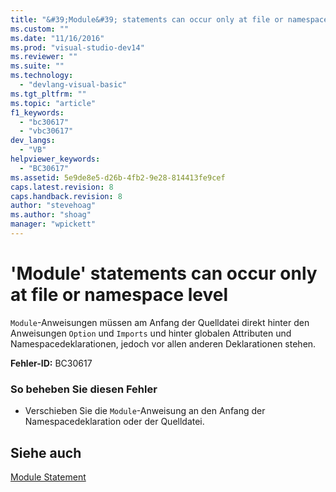 ```yaml
---
title: "&#39;Module&#39; statements can occur only at file or namespace level | Microsoft Docs"
ms.custom: ""
ms.date: "11/16/2016"
ms.prod: "visual-studio-dev14"
ms.reviewer: ""
ms.suite: ""
ms.technology: 
  - "devlang-visual-basic"
ms.tgt_pltfrm: ""
ms.topic: "article"
f1_keywords: 
  - "bc30617"
  - "vbc30617"
dev_langs: 
  - "VB"
helpviewer_keywords: 
  - "BC30617"
ms.assetid: 5e9de8e5-d26b-4fb2-9e28-814413fe9cef
caps.latest.revision: 8
caps.handback.revision: 8
author: "stevehoag"
ms.author: "shoag"
manager: "wpickett"
---
```

# &#39;Module&#39; statements can occur only at file or namespace level
`Module`\-Anweisungen müssen am Anfang der Quelldatei direkt hinter den Anweisungen `Option` und `Imports` und hinter globalen Attributen und Namespacedeklarationen, jedoch vor allen anderen Deklarationen stehen.  
  
 **Fehler\-ID:** BC30617  
  
### So beheben Sie diesen Fehler  
  
-   Verschieben Sie die `Module`\-Anweisung an den Anfang der Namespacedeklaration oder der Quelldatei.  
  
## Siehe auch  
 [Module Statement](../../../visual-basic/language-reference/statements/module-statement.md)
